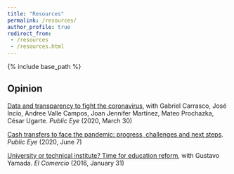 ```yaml
---
title: "Resources"
permalink: /resources/
author_profile: true
redirect_from:
 - /resources
 - /resources.html
---
```


  {% include base_path %}

## Opinion
[Data and transparency to fight the coronavirus](https://ojo-publico.com/1718/datos-y-transparencia-para-luchar-contra-el-coronavirus), with Gabriel Carrasco, José Incio, Andree Valle Campos, Joan Jennifer Martínez, Mateo Prochazka, César Ugarte. _Public Eye_ (2020, March 30)

[Cash transfers to face the pandemic: progress, challenges and next steps](https://ojo-publico.com/1852/los-bonos-para-encarar-la-pandemia-avances-retos-y-siguientes-pasos). _Public Eye_ (2020, June 7)

[University or technical institute? Time for education reform](https://elcomercio-pe.translate.goog/economia/peru/universidad-instituto-hora-reforma-educacion-209625-noticia/?_x_tr_sl=es&_x_tr_tl=en&_x_tr_hl=en&_x_tr_pto=sc), with Gustavo Yamada. _El Comercio_ (2016, January 31)
